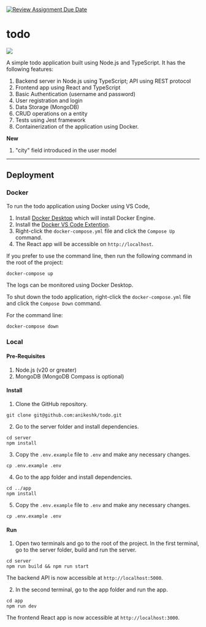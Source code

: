 [![Review Assignment Due Date](https://classroom.github.com/assets/deadline-readme-button-22041afd0340ce965d47ae6ef1cefeee28c7c493a6346c4f15d667ab976d596c.svg)](https://classroom.github.com/a/5mM-_XlI)
# todo

![](screenshot.png)

A simple todo application built using Node.js and TypeScript. It has the following features:

1. Backend server in Node.js using TypeScript; API using REST protocol
2. Frontend app using React and TypeScript
3. Basic Authentication (username and password)
4. User registration and login
5. Data Storage (MongoDB)
6. CRUD operations on a entity
7. Tests using Jest framework
8. Containerization of the application using Docker.

**New**
1. "city" field introduced in the user model

---

## Deployment

### Docker

To run the todo application using Docker using VS Code,

1. Install [Docker Desktop](https://www.docker.com/products/docker-desktop/) which will install Docker Engine.
2. Install the [Docker VS Code Extention](https://marketplace.visualstudio.com/items?itemName=ms-azuretools.vscode-docker).
3. Right-click the `docker-compose.yml` file and click the `Compose Up` command.
4. The React app will be accessible on `http://localhost`.

If you prefer to use the command line, then run the following command in the root of the project:
```
docker-compose up
```

The logs can be monitored using Docker Desktop.

To shut down the todo application, right-click the `docker-compose.yml` file and click the `Compose Down` command.

For the command line:
```
docker-compose down
```

### Local

#### Pre-Requisites
1. Node.js (v20 or greater)
2. MongoDB (MongoDB Compass is optional)

#### Install
1. Clone the GitHub repository.

```
git clone git@github.com:anikeshk/todo.git
```

2. Go to the server folder and install dependencies.
```
cd server
npm install
```

3. Copy the `.env.example` file to `.env` and make any necessary changes.
```
cp .env.example .env
```

4. Go to the app folder and install dependencies.
```
cd ../app
npm install
```

5. Copy the `.env.example` file to `.env` and make any necessary changes.
```
cp .env.example .env
```

#### Run

1. Open two terminals and go to the root of the project. In the first terminal, go to the server folder, build and run the server.
```
cd server
npm run build && npm run start
```
The backend API is now accessible at `http://localhost:5000`.

2. In the second terminal, go to the app folder and run the app.
```
cd app
npm run dev
```
The frontend React app is now accessible at `http://localhost:3000`.
